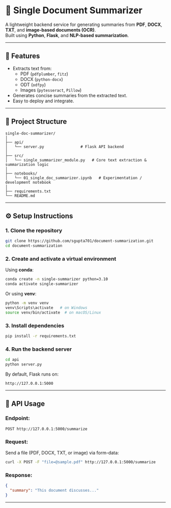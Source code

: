 # 🧠 Single Document Summarizer

A lightweight backend service for generating summaries from **PDF**, **DOCX**, **TXT**, and **image-based documents (OCR)**.  
Built using **Python**, **Flask**, and **NLP-based summarization**.

---

## 🚀 Features

- Extracts text from:
  - PDF (`pdfplumber`, `fitz`)
  - DOCX (`python-docx`)
  - ODT (`odfpy`)
  - Images (`pytesseract`, `Pillow`)
- Generates concise summaries from the extracted text.
- Easy to deploy and integrate.

---

## 📂 Project Structure

```
single-doc-summarizer/
│
├── api/
│   └── server.py                # Flask API backend
│
├── src/
│   └── single_summarizer_module.py   # Core text extraction & summarization logic
│
├── notebooks/
│   └── 01_single_doc_summarizer.ipynb   # Experimentation / development notebook
│
├── requirements.txt
└── README.md
```

---

## ⚙️ Setup Instructions

### 1. Clone the repository
```bash
git clone https://github.com/sgupta701/document-summarization.git
cd document-summarization
```

### 2. Create and activate a virtual environment
Using **conda**:
```bash
conda create -n single-summarizer python=3.10
conda activate single-summarizer
```

Or using **venv**:
```bash
python -m venv venv
venv\Scripts\activate   # on Windows
source venv/bin/activate  # on macOS/Linux
```

### 3. Install dependencies
```bash
pip install -r requirements.txt
```

### 4. Run the backend server
```bash
cd api
python server.py
```

By default, Flask runs on:
```
http://127.0.0.1:5000
```

---

## 🔗 API Usage

### **Endpoint:**
```
POST http://127.0.0.1:5000/summarize
```

### **Request:**
Send a file (PDF, DOCX, TXT, or image) via form-data:
```bash
curl -X POST -F "file=@sample.pdf" http://127.0.0.1:5000/summarize
```

### **Response:**
```json
{
  "summary": "This document discusses..."
}
```
---


